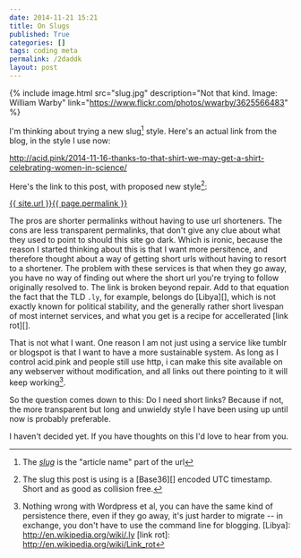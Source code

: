 ```yaml
---
date: 2014-11-21 15:21
title: On Slugs
published: True
categories: []
tags: coding meta
permalink: /2daddk
layout: post
---
```


{% include image.html src="slug.jpg" description="Not that kind. Image: William Warby" link="https://www.flickr.com/photos/wwarby/3625566483" %}

<!-- break -->

I'm thinking about trying a new slug[^slug] style. Here's an actual link from the blog, in the style I use now:

<a href="http://acid.pink/2014-11-16-thanks-to-that-shirt-we-may-get-a-shirt-celebrating-women-in-science/">http://acid.pink/2014-11-16-thanks-to-that-shirt-we-may-get-a-shirt-celebrating-women-in-science/</a>

Here's the link to this post, with proposed new style[^slugstyle]:

<a href="{{ site.url }}{{ page.permalink }}">{{ site.url }}{{ page.permalink }}</a>

The pros are shorter permalinks without having to use url shorteners. The cons are less transparent permalinks, that don't give any clue about what they used to point to should this site go dark. Which is ironic, because the reason I started thinking about this is that I want more persitence, and therefore thought about a way of getting short urls without having to resort to a shortener. The problem with these services is that when they go away, you have no way of finding out where the short url you're trying to follow originally resolved to. The link is broken beyond repair. Add to that equation the fact that the TLD ```.ly```, for example, belongs do [Libya][], which is not exactly known for political stability, and the generally rather short livespan of most internet services, and what you get is a recipe for accellerated [link rot][].

That is not what I want. One reason I am not just using a service like tumblr or blogspot is that I want to have a more sustainable system. As long as I control acid.pink and people still use http, i can make this site available on any webserver without modification, and all links out there pointing to it will keep working[^services]. 

So the question comes down to this: Do I need short links? Because if not, the more transparent but long and unwieldy style I have been using up until now is probably preferable.

I haven't decided yet. If you have thoughts on this I'd love to hear from you.

[^slugstyle]: The slug this post is using is a [Base36][] encoded UTC timestamp. Short and as good as collision free.
[^services]: Nothing wrong with Wordpress et al, you can have the same kind of persistence there, even if they go away, it's just harder to migrate -- in exchange, you don't have to use the command line for blogging.
[Libya]: http://en.wikipedia.org/wiki/.ly
[link rot]: http://en.wikipedia.org/wiki/Link_rot
[^slug]: The [*slug*](http://en.wikipedia.org/wiki/Semantic_URL#Slug) is the "article name" part of the url




